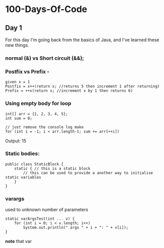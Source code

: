 # 100-Days-Of-Code

## Day 1
For this day I'm going back from the basics of Java, and I've learned these new things.

### normal (&) vs Short circuit (&&);

### Postfix vs Prefix - 
    given x = 1
    Postfix = x++(return x; //returns 5 then increment 1 after returning)
    Prefix = ++x(return x; //increment x by 1 then returns 6)

### Using empty body for loop
    int[] arr = {1, 2, 3, 4, 5};
    int sum = 0;

    // just remove the console log make
    for (int i = -1; i < arr.length-1; sum += arr[++i])

Output:
15


### Static bodies:

    public class StaticBlock {
        static { // this is a static block
            // this can be used to provide a another way to initialise static variables
        }
    }

### varargs
used to unknown number of parameters

    static varArgsTest(int ... v) {
        for (int i = 0; i < v.length; i++)
            System.out.println(" args " + i + ": " + v[i]);
    }

**note** that var
